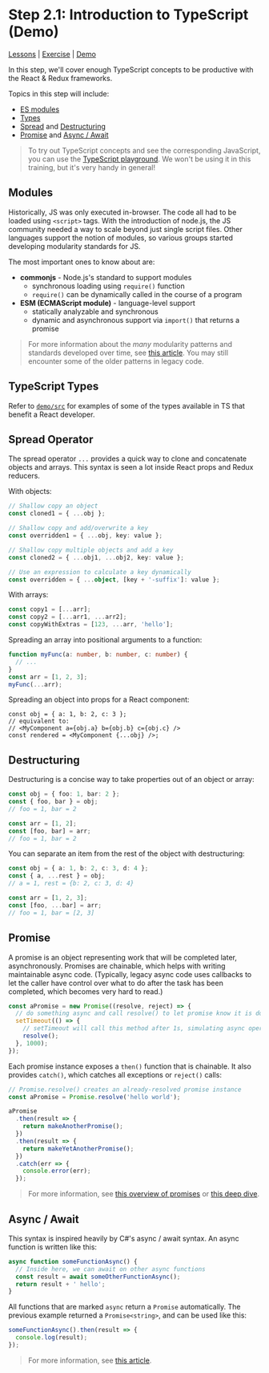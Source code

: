 # Step 2.1: Introduction to TypeScript (Demo)

[Lessons](../) | [Exercise](./exercise/) | [Demo](./demo/)

In this step, we'll cover enough TypeScript concepts to be productive with the React & Redux frameworks.

Topics in this step will include:

- [ES modules](#modules)
- [Types](#typescript-types)
- [Spread](#spread-operator) and [Destructuring](#destructuring)
- [Promise](#promise) and [Async / Await](#async--await)

> To try out TypeScript concepts and see the corresponding JavaScript, you can use the [TypeScript playground](http://www.typescriptlang.org/play/index.html). We won't be using it in this training, but it's very handy in general!

## Modules

Historically, JS was only executed in-browser. The code all had to be loaded using `<script>` tags. With the introduction of node.js, the JS community needed a way to scale beyond just single script files. Other languages support the notion of modules, so various groups started developing modularity standards for JS.

The most important ones to know about are:

- **commonjs** - Node.js's standard to support modules
  - synchronous loading using `require()` function
  - `require()` can be dynamically called in the course of a program
- **ESM (ECMAScript module)** - language-level support
  - statically analyzable and synchronous
  - dynamic and asynchronous support via `import()` that returns a promise

> For more information about the _many_ modularity patterns and standards developed over time, see [this article](https://medium.freecodecamp.org/javascript-modules-a-beginner-s-guide-783f7d7a5fcc). You may still encounter some of the older patterns in legacy code.

## TypeScript Types

Refer to [`demo/src`](./demo/src) for examples of some of the types available in TS that benefit a React developer.

## Spread Operator

The spread operator `...` provides a quick way to clone and concatenate objects and arrays. This syntax is seen a lot inside React props and Redux reducers.

With objects:

```ts
// Shallow copy an object
const cloned1 = { ...obj };

// Shallow copy and add/overwrite a key
const overridden1 = { ...obj, key: value };

// Shallow copy multiple objects and add a key
const cloned2 = { ...obj1, ...obj2, key: value };

// Use an expression to calculate a key dynamically
const overridden = { ...object, [key + '-suffix']: value };
```

With arrays:

```ts
const copy1 = [...arr];
const copy2 = [...arr1, ...arr2];
const copyWithExtras = [123, ...arr, 'hello'];
```

Spreading an array into positional arguments to a function:

```ts
function myFunc(a: number, b: number, c: number) {
  // ...
}
const arr = [1, 2, 3];
myFunc(...arr);
```

Spreading an object into props for a React component:

```tsx
const obj = { a: 1, b: 2, c: 3 };
// equivalent to:
// <MyComponent a={obj.a} b={obj.b} c={obj.c} />
const rendered = <MyComponent {...obj} />;
```

## Destructuring

Destructuring is a concise way to take properties out of an object or array:

```ts
const obj = { foo: 1, bar: 2 };
const { foo, bar } = obj;
// foo = 1, bar = 2

const arr = [1, 2];
const [foo, bar] = arr;
// foo = 1, bar = 2
```

You can separate an item from the rest of the object with destructuring:

```ts
const obj = { a: 1, b: 2, c: 3, d: 4 };
const { a, ...rest } = obj;
// a = 1, rest = {b: 2, c: 3, d: 4}

const arr = [1, 2, 3];
const [foo, ...bar] = arr;
// foo = 1, bar = [2, 3]
```

## Promise

A promise is an object representing work that will be completed later, asynchronously. Promises are chainable, which helps with writing maintainable async code. (Typically, legacy async code uses callbacks to let the caller have control over what to do after the task has been completed, which becomes very hard to read.)

```ts
const aPromise = new Promise((resolve, reject) => {
  // do something async and call resolve() to let promise know it is done
  setTimeout(() => {
    // setTimeout will call this method after 1s, simulating async operation like network calls
    resolve();
  }, 1000);
});
```

Each promise instance exposes a `then()` function that is chainable. It also provides `catch()`, which catches all exceptions or `reject()` calls:

```ts
// Promise.resolve() creates an already-resolved promise instance
const aPromise = Promise.resolve('hello world');

aPromise
  .then(result => {
    return makeAnotherPromise();
  })
  .then(result => {
    return makeYetAnotherPromise();
  })
  .catch(err => {
    console.error(err);
  });
```

> For more information, see [this overview of promises](https://developer.mozilla.org/en-US/docs/Web/JavaScript/Guide/Using_promises) or [this deep dive](https://developers.google.com/web/fundamentals/primers/promises).

## Async / Await

This syntax is inspired heavily by C#'s async / await syntax. An async function is written like this:

```ts
async function someFunctionAsync() {
  // Inside here, we can await on other async functions
  const result = await someOtherFunctionAsync();
  return result + ' hello';
}
```

All functions that are marked `async` return a `Promise` automatically. The previous example returned a `Promise<string>`, and can be used like this:

```ts
someFunctionAsync().then(result => {
  console.log(result);
});
```

> For more information, see [this article](https://developer.mozilla.org/en-US/docs/Web/JavaScript/Reference/Statements/async_function).
